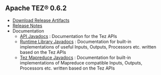 <!--
   Licensed to the Apache Software Foundation (ASF) under one or more
   contributor license agreements.  See the NOTICE file distributed with
   this work for additional information regarding copyright ownership.
   The ASF licenses this file to You under the Apache License, Version 2.0
   (the "License"); you may not use this file except in compliance with
   the License.  You may obtain a copy of the License at

       http://www.apache.org/licenses/LICENSE-2.0

   Unless required by applicable law or agreed to in writing, software
   distributed under the License is distributed on an "AS IS" BASIS,
   WITHOUT WARRANTIES OR CONDITIONS OF ANY KIND, either express or implied.
   See the License for the specific language governing permissions and
   limitations under the License.
-->

<head><title>Apache TEZ&reg; 0.6.2</title></head>

Apache TEZ&reg; 0.6.2
----------------

- [Download Release Artifacts](http://www.apache.org/dyn/closer.lua/tez/0.6.2/)
- [Release Notes](0.6.2/release-notes.txt)
- Documentation
    - [API Javadocs](0.6.2/tez-api-javadocs/index.html) : Documentation for the Tez APIs
    - [Runtime Library Javadocs](0.6.2/tez-runtime-library-javadocs/index.html) : Documentation for built-in implementations of useful Inputs, Outputs, Processors etc. written based on the Tez APIs
    - [Tez Mapreduce Javadocs](0.6.2/tez-mapreduce-javadocs/index.html) : Documentation for built-in implementations of Mapreduce compatible Inputs, Outputs, Processors etc. written based on the Tez APIs

